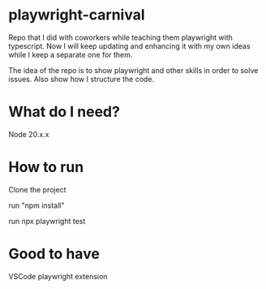 # playwright-carnival
Repo that I did with coworkers while teaching them playwright with typescript. Now I will keep updating and enhancing it with my own ideas while I keep a separate one for them.

The idea of the repo is to show playwright and other skills in order to solve issues. Also show how I structure the code.

# What do I need? 
Node 20.x.x

# How to run
Clone the project

run "npm install" 

run npx playwright test

# Good to have
VSCode playwright extension
